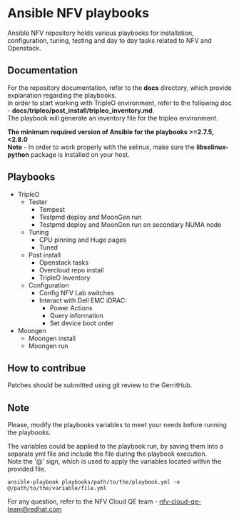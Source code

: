 # Ansible NFV playbooks
Ansible NFV repository holds various playbooks for installation, configuration, tuning, testing and day to day tasks related to NFV and Openstack.

## Documentation
For the repository documentation, refer to the **docs** directory, which provide explanation regarding the playbooks.  
In order to start working with TripleO environment, refer to the following doc - **docs/tripleo/post_install/tripleo_inventory.md**.  
The playbook will generate an inventory file for the tripleo environment.

**The minimum required version of Ansible for the playbooks >=2.7.5,<2.8.0**  
**Note** - In order to work properly with the selinux, make sure the **libselinux-python** package is installed on your host.

## Playbooks
* TripleO
    * Tester
      * Tempest
      * Testpmd deploy and MoonGen run
      * Testpmd deploy and MoonGen run on secondary NUMA node
    * Tuning
      * CPU pinning and Huge pages
      * Tuned
    * Post install
      * Openstack tasks
      * Overcloud repo install
      * TripleO Inventory
    * Configuration
      * Config NFV Lab switches
      * Interact with Dell EMC iDRAC:
        * Power Actions
        * Query information
        * Set device boot order
* Moongen
    * Moongen install
    * Moongen run

## How to contribue
Patches should be submitted using git review to the GerritHub.

## Note
Please, modify the playbooks variables to meet your needs before running the playbooks.

The variables could be applied to the playbook run, by saving them into a separate yml file and include the file during the playbook execution.  
Note the '@' sign, which is used to apply the variables located within the provided file.

```
ansible-playbook playbooks/path/to/the/playbook.yml -e @/path/to/the/variable/file.yml
```

For any question, refer to the NFV Cloud QE team - nfv-cloud-qe-team@redhat.com

